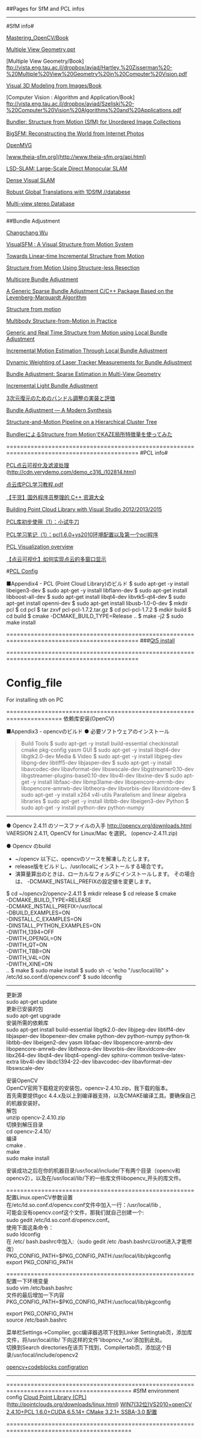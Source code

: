 
##Pages for SfM and PCL infos
******************************************************************************************
#SfM info#

[Mastering_OpenCV/Book](http://image2measure.net/files/Mastering_OpenCV.pdf)   

[Multiple View Geometry.ppt](http://users.cecs.anu.edu.au/~hartley/Papers/CVPR99-tutorial/tutorial.pdf)  

[Multiple View Geometry/Book]  
ftp://vista.eng.tau.ac.il/dropbox/aviad/Hartley,%20Zisserman%20-%20Multiple%20View%20Geometry%20in%20Computer%20Vision.pdf

[Visual 3D Modeling from Images/Book](http://www.cs.unc.edu/~marc/tutorial.pdf)


[Computer Vision : Algorithm and Application/Book]  
ftp://vista.eng.tau.ac.il/dropbox/aviad/Szeliski%20-%20Computer%20Vision%20Algorithms%20and%20Applications.pdf

[Bundler: Structure from Motion (SfM) for Unordered Image Collections](http://www.cs.cornell.edu/~snavely/bundler/)

[BigSFM: Reconstructing the World from Internet Photos](http://www.cs.cornell.edu/projects/bigsfm/)

[OpenMVG](https://github.com/openMVG/openMVG/tree/master/src/openMVG_Samples)

[www.theia-sfm.org](http://www.theia-sfm.org/api.html)

[LSD-SLAM: Large-Scale Direct Monocular SLAM](https://vision.in.tum.de/research/vslam/lsdslam?redirect=1)

[Dense Visual SLAM](https://vision.in.tum.de/data/software/dvo)

[Robust Global Translations with 1DSfM //databese](http://www.cs.cornell.edu/projects/1dsfm/)

[Multi-view stereo Database](http://cvlab.epfl.ch/data/strechamvs)  

--------------------------------------

##Bundle Adjustment

[Changchang Wu](http://ccwu.me/)

[VisualSFM : A Visual Structure from Motion System](http://ccwu.me/vsfm/doc.html)

[Towards Linear-time Incremental Structure from Motion](http://ccwu.me/vsfm/vsfm.pdf)

[Structure from Motion Using Structure-less Resection](https://www.cs.unc.edu/~ezheng/resources/structure-less_sfm/67_final.pdf)

[Multicore Bundle Adjustment](http://grail.cs.washington.edu/projects/mcba/)

[A Generic Sparse Bundle Adjustment C/C++ Package Based on the Levenberg-Marquardt Algorithm](http://users.ics.forth.gr/~lourakis/sba/)

[Structure from motion](http://mi.eng.cam.ac.uk/~cipolla/publications/contributionToEditedBook/2008-SFM-chapters.pdf)

[Multibody Structure-from-Motion in Practice](https://www1.ethz.ch/igp/photogrammetry/publications/pdf_folder/ozden10pami.pdf)

[Generic and Real Time Structure from Motion using Local Bundle Adjustment](http://maxime.lhuillier.free.fr/pIvc09.pdf)

[Incremental Motion Estimation Through Local Bundle Adjustment](http://research.microsoft.com/pubs/69944/tr-2001-54.pdf)

[Dynamic Weighting of Laser Tracker Measurements for Bundle Adjustment](http://www.leica-geosystems.fr/fr/bundle_sandwith.pdf)

[Bundle Adjustment: Sparse Estimation in Multi-View Geometry](https://cseweb.ucsd.edu/classes/fa04/cse252c/manmohan1.pdf)

[Incremental Light Bundle Adjustment](http://www.cc.gatech.edu/~dellaert/ftp/Indelman12bmvc.pdf)

[3次元復元のためのバンドル調整の実装と評価](http://www.iim.cs.tut.ac.jp/~kanatani/papers/budjust.pdf)

[Bundle Adjustment — A Modern Synthesis](https://lear.inrialpes.fr/pubs/2000/TMHF00/Triggs-va99.pdf)

[Structure-and-Motion Pipeline on a Hierarchical Cluster Tree](http://www.3dflow.net/wp-content/uploads/2012/02/3dim09.pdf)

[BundlerによるStructure from MotionでKAZE局所特徴量を使ってみた](http://daily.belltail.jp/?p=1387)

============================================================================================
#PCL info#

[PCL点云可视化及滤波处理](http://blog.csdn.net/kh1445291129/article/details/39940439)
(http://cdn.verydemo.com/demo_c316_i102814.html)  

[点云库PCL学习教程.pdf](http://yun.baidu.com/share/link?uk=3037564920&shareid=63756728&third=0&adapt=pc&fr=ftw) 

[【干货】国外程序员整理的 C++ 资源大全](http://www.csdn.net/article/2014-10-24/2822269-c) 

[Building Point Cloud Library with Visual Studio 2012/2013/2015](http://unanancyowen.com/?p=712)  

[PCL库初步使用（1）：小试牛刀](http://blog.csdn.net/vbskj/article/details/7819828)  

[PCL学习笔记（1）：pcl1.6.0+vs2010环境配置以及第一个pcl程序](http://blog.csdn.net/chentravelling/article/details/43451589)  

[PCL Visualization overview](http://pointclouds.org/documentation/overview/visualization.php) 

[【点云可视化】如何实现点云的多窗口显示](http://www.pclcn.org/bbs/forum.php?mod=viewthread&tid=348) 


#[PCL Config](http://pointclouds.org/documentation/tutorials/compiling_pcl_posix.php)

■Appendix4 - PCL (Point Cloud Library)のビルド
$ sudo apt-get -y install libeigen3-dev
$ sudo apt-get -y install libflann-dev
$ sudo apt-get install libboost-all-dev
$ sudo apt-get install libqt4-dev libvtk5-qt4-dev
$ sudo apt-get install openni-dev
$ sudo apt-get install libusb-1.0-0-dev
$ mkdir pcl
$ cd pcl
$ tar zxvf pcl-pcl-1.7.2.tar.gz
$ cd pcl-pcl-1.7.2
$ mdkir build
$ cd build
$ cmake -DCMAKE_BUILD_TYPE=Release ..
$ make -j2
$ sudo make install

============================================================================================
###[Qt5 install](http://sysads.co.uk/2014/05/install-qt-5-3-ubuntu-14-04/)

============================================================================================
# Config_file  
For installing sth on PC  

======================================================================
依赖库安装(OpenCV)

■Appendix3 - opencvのビルド
● 必要ソフトウェアのインストール
> Build Tools
$ sudo apt-get -y install build-essential checkinstall cmake pkg-config yasm
> GUI
$ sudo apt-get -y install libqt4-dev libgtk2.0-dev
> Media & Video
$ sudo apt-get -y install libjpeg-dev libpng-dev libtiff5-dev libjasper-dev
$ sudo apt-get -y install libavcodec-dev libavformat-dev libswscale-dev libgstreamer0.10-dev libgstreamer-plugins-base0.10-dev libv4l-dev libxine-dev
$ sudo apt-get -y install libfaac-dev libmp3lame-dev libopencore-amrnb-dev libopencore-amrwb-dev libtheora-dev libvorbis-dev libxvidcore-dev
$ sudo apt-get -y install x264 v4l-utils
> Parallelism and linear algebra libraries
$ sudo apt-get -y install libtbb-dev libeigen3-dev
> Python
$ sudo apt-get -y install python-dev python-numpy
---------------------------------------------------------------------------------------
● Opencv 2.4.11 のソースファイルの入手
 http://opencv.org/downloads.html
   VAERSION 2.4.11,  OpenCV for Linux/Mac を選択。
   (opencv-2.4.11.zip)

● Opencv のbuild
* ~/opencv 以下に、opencvのソースを解凍したとします。
* release版をビルドし、/usr/localにインストールする場合です。
* 演算量算出のときは、ローカルなフォルダにインストールします。
  その場合は、 -DCMAKE_INSTALL_PREFIXの設定値を変更します。

$ cd ~/opencv2/opencv-2.4.11
$ mkdir release
$ cd release
$ cmake \
    -DCMAKE_BUILD_TYPE=RELEASE \
    -DCMAKE_INSTALL_PREFIX=/usr/local \
    -DBUILD_EXAMPLES=ON \
    -DINSTALL_C_EXAMPLES=ON \
    -DINSTALL_PYTHON_EXAMPLES=ON \
    -DWITH_1394=OFF \
    -DWITH_OPENGL=ON \
    -DWITH_QT=ON \
    -DWITH_TBB=ON \
    -DWITH_V4L=ON \
    -DWITH_XINE=ON \
    ..
$ make
$ sudo make install
$ sudo sh -c 'echo "/usr/local/lib" > /etc/ld.so.conf.d/opencv.conf'
$ sudo ldconfig

------------------------------------------------------------------------------------

更新源  
sudo apt-get update   
更新已安装的包  
sudo apt-get upgrade   
安装所需的依赖库  
sudo apt-get install build-essential libgtk2.0-dev libjpeg-dev libtiff4-dev libjasper-dev libopenexr-dev cmake python-dev python-numpy python-tk libtbb-dev libeigen2-dev yasm libfaac-dev libopencore-amrnb-dev libopencore-amrwb-dev libtheora-dev libvorbis-dev libxvidcore-dev libx264-dev libqt4-dev libqt4-opengl-dev sphinx-common texlive-latex-extra libv4l-dev libdc1394-22-dev libavcodec-dev libavformat-dev libswscale-dev  

安装OpenCV  
OpenCV官网下载稳定的安装包，opencv-2.4.10.zip，我下载的版本。  
首先需要提供gcc 4.4.x及以上到编译器支持，以及CMAKE编译工具。要确保自己的机器安装好。  
解包  
unzip opencv-2.4.10.zip  
切换到解压目录  
cd opencv-2.4.10/  
编译  
cmake .  
make  
sudo make install  
 
安装成功之后在你的机器目录/usr/local/include/下有两个目录（opencv和opencv2），以及在/usr/local/lib/下的一些库文件libopencv_开头的库文件。  

======================================================
配置Linux.openCV参数设置  
在/etc/ld.so.conf.d/opencv.conf文件中加入一行：/usr/local/lib ,  
可能会没有opencv.conf这个文件，那我们就自己创建一个:  
sudo gedit /etc/ld.so.conf.d/opencv.conf。  
使用下面这条命令：  
sudo ldconfig          
在 /etc/ bash.bashrc中加入:（sudo gedit /etc /bash.bashrc以root进入才能修改）  
PKG_CONFIG_PATH=$PKG_CONFIG_PATH:/usr/local/lib/pkgconfig  
export PKG_CONFIG_PATH    

======================================================
配置一下环境变量  
sudo vim /etc/bash.bashrc  
文件的最后增加一下内容  
PKG_CONFIG_PATH=$PKG_CONFIG_PATH:/usr/local/lib/pkgconfig  

export PKG_CONFIG_PATH  
source /etc/bash.bashrc  

菜单栏Settings->Complier, gcc编译器选项下找到Linker Settingtab页，添加库文件，将/usr/local/lib/ 下向这样的文件'libopncv_*.so'添加到此处。  
切换到Search directories在该页下找到，Compilertab页，添加这个目录/usr/local/include/opencv2  

[opencv+codeblocks configration](http://www.cnblogs.com/zjhnl/archive/2012/09/09/2677285.html)  

------------------------------------------------------------------------------------------
==========================================================================================
#SfM environment config 
[Cloud Point Library (CPL)](http://pointclouds.org/)(http://pointclouds.org/downloads/linux.html)
[WIN7(32位)VS2010+openCV 2.4.10+PCL 1.6.0+CUDA 6.5.14+ CMake 3.2.1+ SSBA-3.0 配置 ](http://blog.csdn.net/u012989207/article/details/44955937)

==========================================================================================



